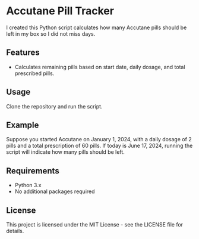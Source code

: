 # Accutane Pill Tracker

I created this Python script calculates how many Accutane pills should be left in my box so I did not miss days.

## Features

- Calculates remaining pills based on start date, daily dosage, and total prescribed pills.

## Usage

Clone the repository and run the script.

## Example

Suppose you started Accutane on January 1, 2024, with a daily dosage of 2 pills and a total prescription of 60 pills. If today is June 17, 2024, running the script will indicate how many pills should be left.

## Requirements

- Python 3.x
- No additional packages required

## License

This project is licensed under the MIT License - see the LICENSE file for details.
